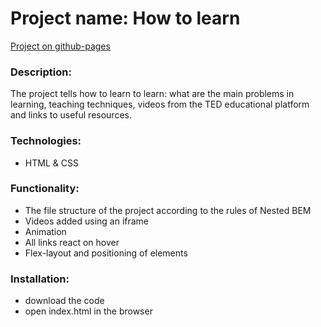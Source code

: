 # Project name: How to learn

[Project on github-pages](https://masharakitskaya.github.io/how-to-learn/)

### Description:
The project tells how to learn to learn: what are the main problems in learning, teaching techniques, videos from the TED educational platform and links to useful resources.

### Technologies:
* HTML & CSS

### Functionality:
* The file structure of the project according to the rules of Nested BEM
* Videos added using an iframe
* Animation 
* All links react on hover
* Flex-layout and positioning of elements

### Installation:
* download the code
* open index.html in the browser
